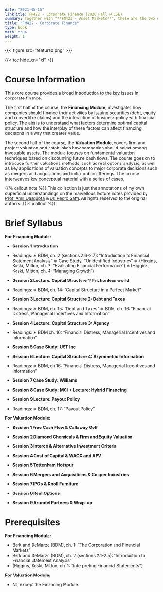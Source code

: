 ```yaml
---
date: "2021-05-15"
linkTitle: FM422 - Corporate Finance (2020 Fall @ LSE)
summary: Together with "**FM423 - Asset Markets**", these are the two dedicated core courses in the first term of LSE's flagship MSc Finance (FPE) Program.
title: "FM422 - Corporate Finance"
type: book
math: true
weight: 1
---
```


{{< figure src="featured.png" >}}

{{< toc hide_on="xl" >}}

# Course Information

This core course provides a broad introduction to the key issues in corporate finance. 

The first half of the course, the **Financing Module**, investigates how companies should finance their activities by issuing securities (debt, equity and convertible claims) and the interaction of business policy with financial policy. The aim is to understand what factors determine optimal capital structure and how the interplay of these factors can affect financing decisions in a way that creates value. 

The second half of the course, the **Valuation Module**, covers firm and project valuation and establishes how companies should select among investable assets. The module focuses on fundamental valuation techniques based on discounting future cash flows. The course goes on to introduce further valuations methods, such as real options analysis, as well as key applications of valuation concepts to major corporate decisions such as mergers and acquisitions and initial public offerings. The course interweaves key conceptual material with a series of cases.

{{% callout note %}}
This collection is just the annotations of my own superficial understandings on the marvellous lecture notes provided by [Prof. Amil Dasgupta](https://personal.lse.ac.uk/dasgupt2/) & [Dr. Pedro Saffi](https://pedrosaffi.com/). All rights reserved to the original authors. 
{{% /callout %}}

# Brief Syllabus

**For Financing Module:**

* **Session 1 Introduction**

- Readings:
∗ BDM, ch. 2 (sections 2.6-2.7): “Introduction to Financial Statement Analysis”
∗ Case Study: “Unidentified Industries”
∗ (Higgins, Koski, Mitton, ch. 2:  “Evaluating Financial Performance”)
∗ (Higgins, Koski, Mitton, ch. 4: “Managing Growth”)

* **Session 2 Lecture: Capital Structure 1: Frictionless world**

- Readings:
∗ BDM, ch.  14:  “Capital Structure in a Perfect Market”

*	**Session 3 Lecture: Capital Structure 2: Debt and Taxes**

- Readings:
∗ BDM, ch. 15: “Debt and Taxes”
∗ BDM, ch. 16: “Financial Distress, Managerial Incentives and Information”

*	**Session 4 Lecture: Capital Structure 3: Agency**

- Readings:
∗ BDM ch. 16: “Financial Distress, Managerial Incentives and Information”

*	**Session 5 Case Study: UST Inc**

*	**Session 6 Lecture: Capital Structure 4: Asymmetric Information**

- Readings:
∗ BDM, ch 16: “Financial Distress, Managerial Incentives and Information”

*	**Session 7 Case Study: Williams**

*	**Session 8 Case Study: MCI + Lecture: Hybrid Financing**

*	**Session 9 Lecture: Payout Policy**

- Readings:
∗ BDM, ch. 17: “Payout Policy”



**For Valuation Module:**

*	**Session 1	Free Cash Flow & Callaway Golf**

*	**Session 2	Diamond Chemicals & Firm and Equity Valuation**

*	**Session 3	Interco & Alternative Investment Criteria**

*	**Session 4	Cost of Capital & WACC and APV**

*	**Session 5	Tottenham Hotspur**

*	**Session 6	Mergers and Acquisitions & Cooper Industries**

*	**Session 7	IPOs & Knoll Furniture**

*	**Session 8	Real Options**

*	**Session 9	Arundel Partners & Wrap-up**



# Prerequisites

**For Financing Module:**

- Berk and DeMarzo (BDM), ch. 1: “The Corporation and Financial Markets”
- Berk and DeMarzo (BDM), ch. 2 (sections 2.1-2.5): “Introduction to Financial Statement Analysis”
- (Higgins, Koski, Mitton, ch. 1: “Interpreting Financial Statements”)

**For Valuation Module:**

- Nil, except the Financing Module.
